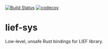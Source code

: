 [![Build Status](https://dev.azure.com/fxti/lief-sys/_apis/build/status/FXTi.lief-sys?branchName=master)](https://dev.azure.com/fxti/lief-sys/_build/latest?definitionId=2&branchName=master)
[![codecov](https://codecov.io/gh/FXTi/lief-sys/branch/master/graph/badge.svg?token=GYADCHO8OJ)](https://codecov.io/gh/FXTi/lief-sys)

# lief-sys
Low-level, unsafe Rust bindings for LIEF library.
